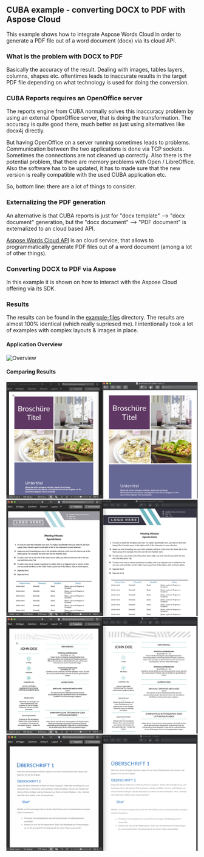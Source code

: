 ## CUBA example - converting DOCX to PDF with Aspose Cloud

This example shows how to integrate Aspose Words Cloud in order to generate a PDF file out of a
word document (docx) via its cloud API.

### What is the problem with DOCX to PDF

Basically the accuracy of the result. Dealing with images, tables layers, columns, shapes etc. oftentimes leads
to inaccurate results in the target PDF file depending on what technology is used for doing the conversion.

### CUBA Reports requires an OpenOffice server

The reports engine from CUBA normally solves this inaccuracy problem by using an external OpenOffice server, that is
doing the transformation. The accuracy is quite good there, much better as just using alternatives like docx4j directly.

But having OpenOffice on a server running sometimes leads to problems. Communication between the two applications is
done via TCP sockets. Sometimes the connections are not cleaned up correctly. Also there is the potential problem,
that there are memory problems with Open / LibreOffice. Also the software has to be updated, it has to made sure
that the new version is really compatible with the used CUBA application etc.

So, bottom line: there are a lot of things to consider.

### Externalizing the PDF generation

An alternative is that CUBA reports is just for "docx template" --> "docx document" generation, but the "docx document" --> "PDF document"
is externalized to an cloud based API.

[Aspose Words Cloud API](https://github.com/aspose-words-cloud/aspose-words-cloud-java) is an cloud service, that allows
to programmatically generate PDF files out of a word document (among a lot of other things).

### Converting DOCX to PDF via Aspose

In this example it is shown on how to interact with the Aspose Cloud offering via its SDK.


### Results

The results can be found in the [example-files](https://github.com/mariodavid/cuba-example-aspose-api/tree/master/example-files) directory. The results are almost 100% identical (which really supriesed me).
I intentionally took a lot of examples with complex layouts & images in place.

#### Application Overview

![Overview](https://github.com/mariodavid/cuba-example-aspose-api/blob/master/img/overview.gif)


#### Comparing Results

![comparison 1](https://github.com/mariodavid/cuba-example-aspose-api/blob/master/img/comparison-1.png)
![comparison 2](https://github.com/mariodavid/cuba-example-aspose-api/blob/master/img/comparison-2.png)
![comparison 3](https://github.com/mariodavid/cuba-example-aspose-api/blob/master/img/comparison-3.png)
![comparison 4](https://github.com/mariodavid/cuba-example-aspose-api/blob/master/img/comparison-4.png)
